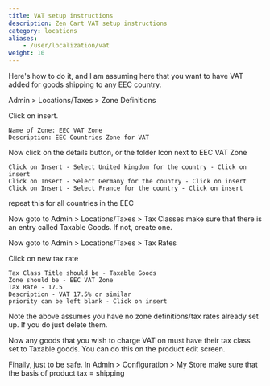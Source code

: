 ```yaml
---
title: VAT setup instructions
description: Zen Cart VAT setup instructions
category: locations 
aliases: 
    - /user/localization/vat 
weight: 10
---
```


Here's how to do it, and I am assuming here that you want to have VAT added for goods shipping to any EEC country.

Admin > Locations/Taxes > Zone Definitions

Click on insert.

```
Name of Zone: EEC VAT Zone
Description: EEC Countries Zone for VAT
```

Now click on the details button, or the folder Icon next to EEC VAT Zone

```
Click on Insert - Select United kingdom for the country - Click on insert
Click on Insert - Select Germany for the country - Click on insert
Click on Insert - Select France for the country - Click on insert
```
repeat this for all countries in the EEC

Now goto to Admin > Locations/Taxes > Tax Classes make sure that there is an entry called Taxable Goods. If not, create one.

Now goto to Admin > Locations/Taxes > Tax Rates

Click on new tax rate

```
Tax Class Title should be - Taxable Goods
Zone should be - EEC VAT Zone
Tax Rate - 17.5
Description - VAT 17.5% or similar
priority can be left blank - Click on insert
```

Note the above assumes you have no zone definitions/tax rates already set up. If you do just delete them.

Now any goods that you wish to charge VAT on must have their tax class set to Taxable goods. You can do this on the product edit screen.

Finally, just to be safe. In Admin > Configuration > My Store make sure that the basis of product tax = shipping

